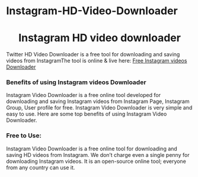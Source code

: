 # Instagram-HD-Video-Downloader
# <div align="center"> Instagram HD video downloader </div>  
  

Twitter HD Video Downloader is a free tool for downloading and saving videos from InstagramThe tool is online & live here: [Free Instagram videos Downloader](https://hdstockimages.com/Instagram-downloader/)  
  


### Benefits of using Instagram videos Downloader  
Instagram Video Downloader is a free online tool developed for downloading and saving Instagram videos from Instagram Page, Instagram Group, User profile for free. Instagram Video Downloader is very simple and easy to use. Here are some top benefits of using Instagram Video Downloader.  
 
 ### Free to Use: 
Instagram Video Downloader is a free online tool for downloading and saving HD videos from Instagram. We don’t charge even a single penny for downloading Instagram videos. It is an open-source online tool; everyone from any country can use it. 
<br/>  


  


